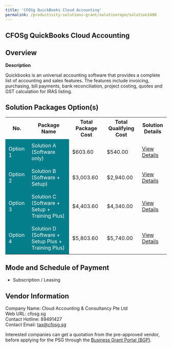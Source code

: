 ```yaml
---
title: 'CFOSg QuickBooks Cloud Accounting'
permalink: /productivity-solutions-grant/solutionrepo/solution1480
---
```


## CFOSg QuickBooks Cloud Accounting

## Overview

**Description**

Quickbooks is an universal accounting software that provides a complete list of accounting and sales features. The features include invoicing, purchasing, bill payments, bank reconciliation, project costing, quotes and GST calculation for IRAS listing.

## Solution Packages Option(s)

<table>
<tr>
<th><b>No.</b></th>
<th><b>Package Name</b></th>
<th><b>Total Package Cost</b></th>
<th><b>Total Qualifying Cost</b></th>
<th><b>Solution Details</b></th>
</tr>
<tr>
<td style='padding: 10px; background-color: #037E8A; color: #FFFFFF;'>Option 1</td>
<td style='padding: 10px; background-color: #037E8A; color: #FFFFFF;'>Solution A (Software only)</td>
<td style='padding: 10px;'>$603.60</td>
<td style='padding: 10px;'>$540.00</td>
<td style='padding: 10px;'><a href='/images/psg/CloudAccounting_CFOsg_28122023_Desensitised_Annex3_Part1.pdf' target='_blank'>View Details</a></td>
</tr>
<tr>
<td style='padding: 10px; background-color: #037E8A; color: #FFFFFF;'>Option 2</td>
<td style='padding: 10px; background-color: #037E8A; color: #FFFFFF;'>Solution B (Software + Setup)</td>
<td style='padding: 10px;'>$3,003.60</td>
<td style='padding: 10px;'>$2,940.00</td>
<td style='padding: 10px;'><a href='/images/psg/CloudAccounting_CFOsg_28122023_Desensitised_Annex3_Part2.pdf' target='_blank'>View Details</a></td>
</tr>
<tr>
<td style='padding: 10px; background-color: #037E8A; color: #FFFFFF;'>Option 3</td>
<td style='padding: 10px; background-color: #037E8A; color: #FFFFFF;'>Solution C (Software + Setup + Training Plus)</td>
<td style='padding: 10px;'>$4,403.60</td>
<td style='padding: 10px;'>$4,340.00</td>
<td style='padding: 10px;'><a href='/images/psg/CloudAccounting_CFOsg_28122023_Desensitised_Annex3_Part3.pdf' target='_blank'>View Details</a></td>
</tr>
<tr>
<td style='padding: 10px; background-color: #037E8A; color: #FFFFFF;'>Option 4</td>
<td style='padding: 10px; background-color: #037E8A; color: #FFFFFF;'>Solution D (Software + Setup Plus + Training Plus)</td>
<td style='padding: 10px;'>$5,803.60</td>
<td style='padding: 10px;'>$5,740.00</td>
<td style='padding: 10px;'><a href='/images/psg/CloudAccounting_CFOsg_28122023_Desensitised_Annex3_Part4.pdf' target='_blank'>View Details</a></td>
</tr>
</table>

## Mode and Schedule of Payment

 - Subscription / Leasing

## Vendor Information

 Company Name: Cloud Accounting & Consultancy Pte Ltd<br>Web URL: cfosg.sg <br>Contact Hotline: 89491427 <br>Contact Email: tax@cfosg.sg <br>

Interested companies can get a quotation from the pre-approved vendor, before applying for the PSG through the <a href='https://www.businessgrants.gov.sg/' target='_blank' rel='noopener'>Business Grant Portal (BGP)</a>.

<script src="/jquery/resize-tables.js"></script>
